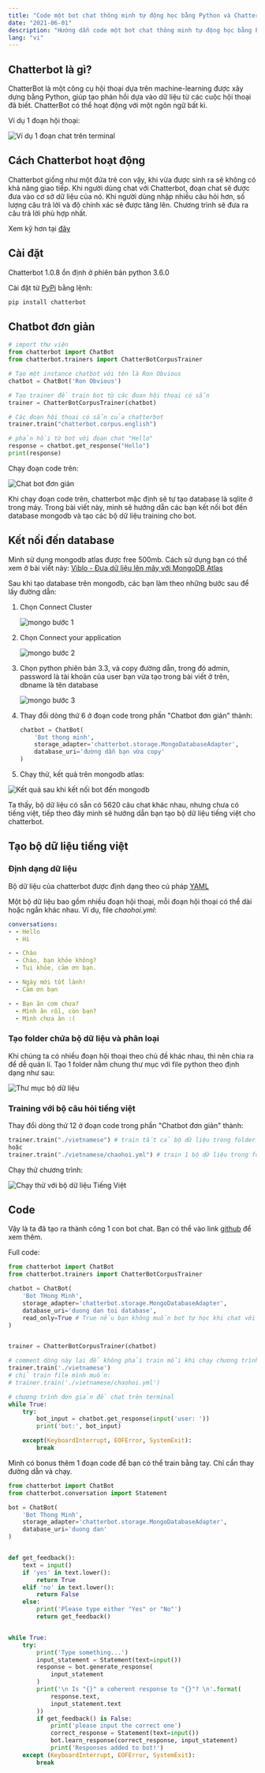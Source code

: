```yaml
---
title: "Code một bot chat thông minh tự động học bằng Python và Chatterbot."
date: "2021-06-01"
description: "Hướng dẫn code một bot chat thông minh tự động học bằng Python và Chatterbot."
lang: "vi"
---
```


## Chatterbot là gì?

ChatterBot là một công cụ hội thoại dựa trên machine-learning được xây dựng bằng Python, giúp tạo phản hồi dựa vào dữ liệu từ các cuộc hội thoại đã biết. ChatterBot có thể hoạt động với một ngôn ngữ bất kì.

Ví dụ 1 đoạn hội thoại:

![Ví dụ 1 đoạn chat trên terminal](./chatterbot_demo.gif)

## Cách Chatterbot hoạt động

Chatterbot giống như một đứa trẻ con vậy, khi vừa được sinh ra sẽ không có khả năng giao tiếp. Khi người dùng chat với Chatterbot, đoạn chat sẽ được đưa vào cơ sở dữ liệu của nó. Khi người dùng nhập nhiều câu hỏi hơn, số lượng câu trả lời và độ chính xác sẽ được tăng lên. Chương trình sẽ đưa ra câu trả lời phù hợp nhất.

Xem kỹ hơn tại [đây](https://chatterbot.readthedocs.io/en/stable/)

## Cài đặt

Chatterbot 1.0.8 ổn định ở phiên bản python 3.6.0

Cài đặt từ [PyPi](https://pypi.org/project/ChatterBot/) bằng lệnh:

```bash
pip install chatterbot
```

## Chatbot đơn giản

```python
# import thư viện
from chatterbot import ChatBot
from chatterbot.trainers import ChatterBotCorpusTrainer

# Tạo một instance chatbot với tên là Ron Obvious
chatbot = ChatBot('Ron Obvious')

# Tạo trainer để train bot từ các đoan hội thoại có sẵn
trainer = ChatterBotCorpusTrainer(chatbot)

# Các đoạn hội thoại có sẵn của chatterbot
trainer.train("chatterbot.corpus.english")

# phản hồi từ bot với đoạn chat "Hello"
response = chatbot.get_response("Hello")
print(response)
```

Chạy đoạn code trên:

![Chat bot đơn giản](./chatterbot_simple.gif)

Khi chạy đoạn code trên, chatterbot mặc định sẽ tự tạo database là sqlite ở trong máy. Trong bài viết này, mình sẽ hướng dẫn các bạn kết nối bot đến database mongodb và tạo các bộ dữ liệu training cho bot.

## Kết nối đến database

Mình sử dụng mongodb atlas được free 500mb. Cách sử dụng bạn có thể xem ở bài viết này: [Viblo - Đưa dữ liệu lên mây với MongoDB Atlas](https://viblo.asia/p/dua-du-lieu-len-may-voi-mongodb-atlas-aWj53L1YK6m)

Sau khi tạo database trên mongodb, các bạn làm theo những bước sau để lấy đường dẫn:

1. Chọn Connect Cluster

   ![mongo bước 1](./mongo_step_1.png)

2. Chọn Connect your application

   ![mongo bước 2](./mongo_step_2.png)

3. Chọn python phiên bản 3.3, và copy đường dẫn, trong đó admin, password là tài khoản của user bạn vừa tạo trong bài viết ở trên, dbname là tên database

   ![mongo bước 3](./mongo_step_3.png)

4. Thay đổi dòng thứ 6 ở đoạn code trong phần "Chatbot đơn giản" thành:

   ```python
   chatbot = ChatBot(
       'Bot thong minh',
       storage_adapter='chatterbot.storage.MongoDatabaseAdapter',
       database_uri='đường dẫn bạn vừa copy'
   )
   ```

5. Chạy thử, kết quả trên mongodb atlas:

![Kết quả sau khi kết nối bot đến mongodb](./mongo_step_0.png)

Ta thấy, bộ dữ liệu có sẵn có 5620 câu chat khác nhau, nhưng chưa có tiếng việt, tiếp theo đây mình sẽ hướng dẫn bạn tạo bộ dữ liệu tiếng việt cho chatterbot.

## Tạo bộ dữ liệu tiếng việt

### Định dạng dữ liệu

Bộ dữ liệu của chatterbot được định dạng theo cú pháp [YAML](http://www.yaml.org/)

Một bộ dữ liệu bao gồm nhiều đoạn hội thoại, mỗi đoạn hội thoại có thể dài hoặc ngắn khác nhau. Ví dụ, file _chaohoi.yml_:

```YAML
conversations:
- - Hello
  - Hi

- - Chào
  - Chào, bạn khỏe không?
  - Tui khỏe, cảm ơn bạn.

- - Ngày mới tốt lành!
  - Cảm ơn bạn

- - Bạn ăn cơm chưa?
  - Mình ăn rồi, còn ban?
  - Mình chưa ăn :(
```

### Tạo folder chứa bộ dữ liệu và phân loại

Khi chúng ta có nhiều đoạn hội thoại theo chủ đề khác nhau, thì nên chia ra để dễ quản lí. Tạo 1 folder nằm chung thư mục với file python theo định dạng như sau:

![Thư mục bộ dữ liệu](./folder_chatterbot.png)

### Training với bộ câu hỏi tiếng việt

Thay đổi dòng thứ 12 ở đoạn code trong phần "Chatbot đơn giản" thành:

```python
trainer.train("./vietnamese") # train tất cả bộ dữ liệu trong folder
hoặc
trainer.train("./vietnamese/chaohoi.yml") # train 1 bộ dữ liệu trong folder
```

Chạy thử chương trình:

![Chạy thử với bộ dữ liệu Tiếng Việt](./chatterbot_vietnam.gif)

## Code

Vậy là ta đã tạo ra thành công 1 con bot chat. Bạn có thể vào link [github](https://github.com/Th1nhNg0/chatterbot) để xem thêm.

Full code:

```python
from chatterbot import ChatBot
from chatterbot.trainers import ChatterBotCorpusTrainer

chatbot = ChatBot(
    'Bot THong Minh',
    storage_adapter='chatterbot.storage.MongoDatabaseAdapter',
    database_uri='duong dan toi database',
    read_only=True # True nếu bạn không muốn bot tự học khi chat với user
)


trainer = ChatterBotCorpusTrainer(chatbot)

# comment dòng này lại để không phải train mỗi khi chạy chương trình
trainer.train('./vietnamese')
# chỉ train file mình muốn:
# trainer.train('./vietnamese/chaohoi.yml')

# chương trình đơn giản để chat trên terminal
while True:
    try:
        bot_input = chatbot.get_response(input('user: '))
        print('bot:', bot_input)

    except(KeyboardInterrupt, EOFError, SystemExit):
        break
```

Mình có bonus thêm 1 đoạn code để bạn có thể train bằng tay. Chỉ cần thay đường dẫn và chạy.

```python
from chatterbot import ChatBot
from chatterbot.conversation import Statement

bot = ChatBot(
    'Bot Thong Minh',
    storage_adapter='chatterbot.storage.MongoDatabaseAdapter',
    database_uri='duong dan'
)


def get_feedback():
    text = input()
    if 'yes' in text.lower():
        return True
    elif 'no' in text.lower():
        return False
    else:
        print('Please type either "Yes" or "No"')
        return get_feedback()


while True:
    try:
        print('Type something...')
        input_statement = Statement(text=input())
        response = bot.generate_response(
            input_statement
        )
        print('\n Is "{}" a coherent response to "{}"? \n'.format(
            response.text,
            input_statement.text
        ))
        if get_feedback() is False:
            print('please input the correct one')
            correct_response = Statement(text=input())
            bot.learn_response(correct_response, input_statement)
            print('Responses added to bot!')
    except (KeyboardInterrupt, EOFError, SystemExit):
        break
```
